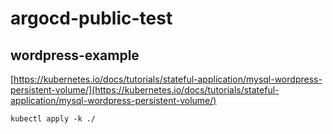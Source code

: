 # argocd-public-test


## wordpress-example

[https://kubernetes.io/docs/tutorials/stateful-application/mysql-wordpress-persistent-volume/](https://kubernetes.io/docs/tutorials/stateful-application/mysql-wordpress-persistent-volume/)

```
kubectl apply -k ./
```

